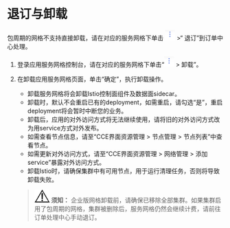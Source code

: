 # 退订与卸载<a name="istio_01_0028"></a>

包周期的网格不支持直接卸载，请在对应的服务网格下单击  ![](figures/zh-cn_image_0000001170370289.png)  \>“ 退订”到订单中心处理。

1.  登录应用服务网格控制台，请在对应的服务网格下单击“![](figures/zh-cn_image_0000001176132855.png)  \> 卸载”。
2.  在卸载应用服务网格页面，单击“确定”，执行卸载操作。

    -   卸载服务网格将会卸载Istio控制面组件及数据面sidecar。
    -   卸载时，默认不会重启已有的deployment，如需重启，请勾选“是”，重启deployment将会暂时中断您的业务。
    -   卸载后，应用的对外访问方式将无法继续使用，请将旧的对外访问方式改为用service方式对外发布。
    -   如需查看节点信息，请至“CCE界面资源管理 \> 节点管理 \> 节点列表”中查看节点。
    -   如需更新对外访问方式，请至“CCE界面资源管理 \> 网络管理 \> 添加service”暴露对外访问方式。
    -   卸载Istio时，请确保集群中有可用节点，用于运行清理任务，否则将导致卸载失败。

    >![](public_sys-resources/icon-notice.gif) **须知：** 
    >企业版网格卸载前，请确保已移除全部集群。如果集群启用了包周期的网格，集群被删除后，服务网格仍然会继续计费，请前往订单处理中心手动退订。


